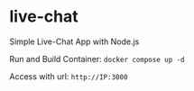 # live-chat
Simple Live-Chat App with Node.js

Run and Build Container:
`docker compose up -d`

Access with url: `http://IP:3000`
